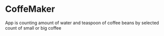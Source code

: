 # CoffeMaker
App is counting amount of water and teaspoon of coffee beans by selected count of small or big coffee
